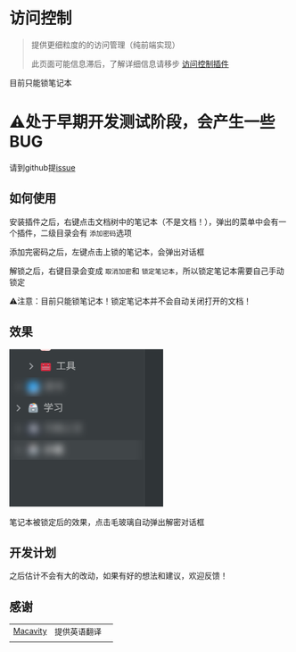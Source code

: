 # 访问控制

> 提供更细粒度的的访问管理（纯前端实现）
>
> 此页面可能信息滞后，了解详细信息请移步 [访问控制插件](https://ld246.com/article/1728101918141)

目前只能锁笔记本

# ⚠️处于早期开发测试阶段，会产生一些BUG

请到github提[issue](https://github.com/kuangdongksk/siyuan-access-controller/issues)

## 如何使用

安装插件之后，右键点击文档树中的笔记本（不是文档！），弹出的菜单中会有一个插件，二级目录会有 `添加密码`选项

添加完密码之后，左键点击上锁的笔记本，会弹出对话框

解锁之后，右键目录会变成 `取消加密`和 `锁定笔记本`，所以锁定笔记本需要自己手动锁定

⚠️注意：目前只能锁笔记本！锁定笔记本并不会自动关闭打开的文档！

## 效果

![1727610410105](image/README_zh_CN/1727610410105.png)

笔记本被锁定后的效果，点击毛玻璃自动弹出解密对话框

## 开发计划

之后估计不会有大的改动，如果有好的想法和建议，欢迎反馈！

## 感谢

|                                      |              |  |
| ------------------------------------ | ------------ | - |
| [Macavity](https://github.com/Macavity) | 提供英语翻译 |  |
|                                      |              |  |
